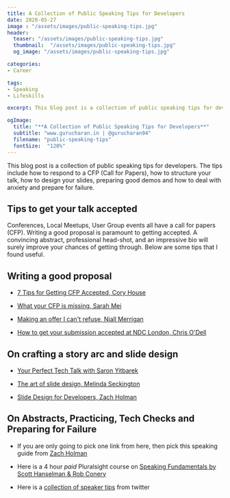 ```yaml
---
title: A Collection of Public Speaking Tips for Developers
date: 2020-05-27
image : "/assets/images/public-speaking-tips.jpg"
header:
  teaser: "/assets/images/public-speaking-tips.jpg"
  thumbnail:  "/assets/images/public-speaking-tips.jpg"
  og_image: "/assets/images/public-speaking-tips.jpg"

categories:
- Career

tags:
- Speaking
- Lifeskills

excerpt: This blog post is a collection of public speaking tips for developers. The tips include how to respond to a CFP (Call for Papers), how to structure your talk, how to design your slides, preparing good demos and how to deal with anxiety and prepare for failure.

ogImage:
  title: "**A Collection of Public Speaking Tips for Developers**"
  subtitle: "www.gurucharan.in | @gurucharan94"
  filename: "public-speaking-tips"
  fontSize:  "120%"
---
```


This blog post is a collection of public speaking tips for developers. The tips include how to respond to a CFP (Call for Papers), how to structure your talk, how to design your slides, preparing good demos and how to deal with anxiety and prepare for failure.

## Tips to get your talk accepted

Conferences, Local Meetups, User Group events all have a call for papers (CFP). Writing a good proposal is paramount to getting accepted. A convincing abstract, professional head-shot, and an impressive bio will surely improve your chances of getting through. Below are some tips that I found useful.

## Writing a good proposal

- [7 Tips for Getting CFP Accepted, Cory House](https://medium.com/@housecor/conference-speaker-here-s-7-tips-for-getting-accepted-6151af513148#.7tc60xofe)

- [What your CFP is missing, Sarah Mei](http://www.sarahmei.com/blog/2014/04/07/what-your-conference-proposal-is-missing/)

- [Making an offer I can't refuse, Niall Merrigan](https://blog.ndcconferences.com/make-me-an-offer-i-cant-refuse-writing-an-abstracts-for-a-cfp/)

- [How to get your submission accepted at NDC London, Chris O'Dell](https://www.youtube.com/watch?v=Ah13fl6VZag)

## On crafting a story arc and slide design

- [Your Perfect Tech Talk with Saron Yitbarek](https://www.youtube.com/watch?v=AzVr_nsKoZs)

- [The art of slide design, Melinda Seckington](https://www.youtube.com/watch?v=AoeeLl5FC-M)

- [Slide Design for Developers, Zach Holman](https://zachholman.com/posts/slide-design-for-developers/)

## On Abstracts, Practicing, Tech Checks and Preparing for Failure

- If you are only going to pick one link from here, then pick this speaking guide from [Zach Holman](https://speaking.io/)

- Here is a 4 hour *paid* Pluralsight course on [Speaking Fundamentals by Scott Hanselman & Rob Conery](https://www.pluralsight.com/courses/speaking-fundamentals)

- Here is a [collection of speaker tips](https://blog.usejournal.com/things-i-wish-id-known-tips-for-first-time-conference-speakers-ffa4ca438ea) from twitter
